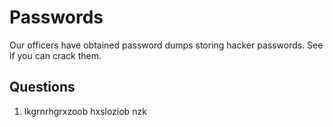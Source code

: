 # Passwords
Our officers have obtained password dumps storing hacker passwords. See if you can crack them.

## Questions
1. lkgrnrhgrxzoob hxsloziob nzk
